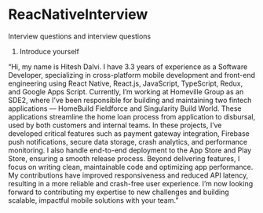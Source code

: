 # ReacNativeInterview
Interview questions and interview questions
1. Introduce yourself

“Hi, my name is Hitesh Dalvi. I have 3.3 years of experience as a Software Developer, specializing in cross-platform mobile development and front-end engineering using React Native, React.js, JavaScript, TypeScript, Redux, and Google Apps Script.
Currently, I’m working at Homeville Group as an SDE2, where I’ve been responsible for building and maintaining two fintech applications — HomeBuild Fieldforce and Singularity Build World. These applications streamline the home loan process from application to disbursal, used by both customers and internal teams.
In these projects, I’ve developed critical features such as payment gateway integration, Firebase push notifications, secure data storage, crash analytics, and performance monitoring. I also handle end-to-end deployment to the App Store and Play Store, ensuring a smooth release process.
Beyond delivering features, I focus on writing clean, maintainable code and optimizing app performance. My contributions have improved responsiveness and reduced API latency, resulting in a more reliable and crash-free user experience.
I’m now looking forward to contributing my expertise to new challenges and building scalable, impactful mobile solutions with your team.”
